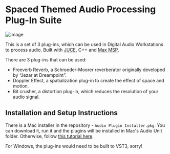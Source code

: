 # Spaced Themed Audio Processing Plug-In Suite

![image](https://github.com/user-attachments/assets/e8c4941b-ed0e-4177-a75d-6dfaff0df2c4)

This is a set of 3 plug-ins, which can be used in Digital Audio Workstations to process audio. Built with [JUCE](https://github.com/juce-framework/JUCE), C++ and [Max MSP](https://cycling74.com/products/max).

There are 3 plug-ins that can be used:
- Freeverb Reverb, a Schroeder-Moorer reverberator originally developed by “Jezar at Dreampoint”.
- Doppler Effect, a spatialization plug-in to create the effect of space and motion.
- Bit crusher, a distortion plug-in, which reduces the resolution of your audio signal.

## Installation and Setup Instructions

There is a Mac installer in the repository - `Audio Plugin Installer.pkg`. You can download it, run it and the plugins will be installed in Mac's Audio Unit folder. Otherwise, follow [this tutorial here](https://help.ableton.com/hc/en-us/articles/209068929-Using-AU-and-VST-plug-ins-on-macOS).

For Windows, the plug-ins would need to be built to VST3, sorry!

